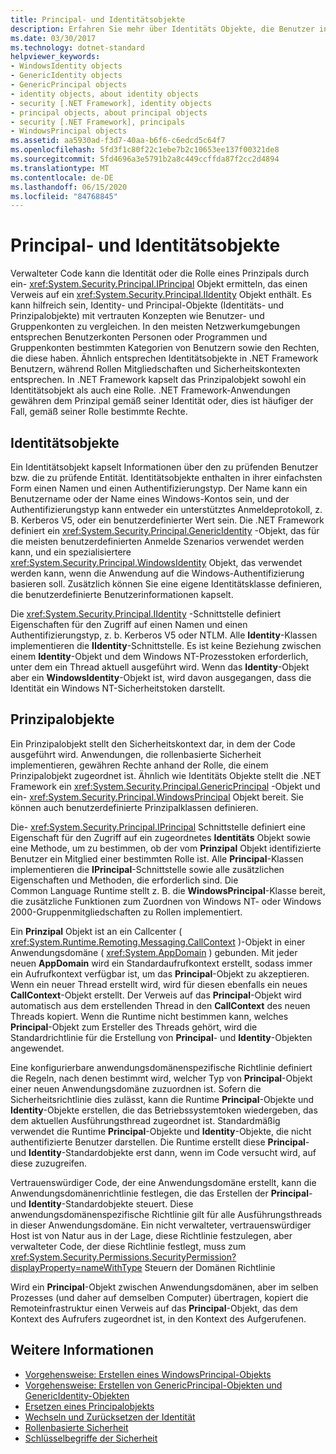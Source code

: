 ```yaml
---
title: Principal- und Identitätsobjekte
description: Erfahren Sie mehr über Identitäts Objekte, die Benutzer in .net darstellen. Lesen Sie auch Informationen zu Prinzipal Objekten, die sowohl ein Identitäts Objekt & eine Rolle Kapseln.
ms.date: 03/30/2017
ms.technology: dotnet-standard
helpviewer_keywords:
- WindowsIdentity objects
- GenericIdentity objects
- GenericPrincipal objects
- identity objects, about identity objects
- security [.NET Framework], identity objects
- principal objects, about principal objects
- security [.NET Framework], principals
- WindowsPrincipal objects
ms.assetid: aa5930ad-f3d7-40aa-b6f6-c6edcd5c64f7
ms.openlocfilehash: 5fd3f1c80f22c1ebe7b2c10653ee137f00321de8
ms.sourcegitcommit: 5fd4696a3e5791b2a8c449ccffda87f2cc2d4894
ms.translationtype: MT
ms.contentlocale: de-DE
ms.lasthandoff: 06/15/2020
ms.locfileid: "84768845"
---
```

# <a name="principal-and-identity-objects"></a>Principal- und Identitätsobjekte
Verwalteter Code kann die Identität oder die Rolle eines Prinzipals durch ein- <xref:System.Security.Principal.IPrincipal> Objekt ermitteln, das einen Verweis auf ein <xref:System.Security.Principal.IIdentity> Objekt enthält. Es kann hilfreich sein, Identity- und Principal-Objekte (Identitäts- und Prinzipalobjekte) mit vertrauten Konzepten wie Benutzer- und Gruppenkonten zu vergleichen. In den meisten Netzwerkumgebungen entsprechen Benutzerkonten Personen oder Programmen und Gruppenkonten bestimmten Kategorien von Benutzern sowie den Rechten, die diese haben. Ähnlich entsprechen Identitätsobjekte in .NET Framework Benutzern, während Rollen Mitgliedschaften und Sicherheitskontexten entsprechen. In .NET Framework kapselt das Prinzipalobjekt sowohl ein Identitätsobjekt als auch eine Rolle. .NET Framework-Anwendungen gewähren dem Prinzipal gemäß seiner Identität oder, dies ist häufiger der Fall, gemäß seiner Rolle bestimmte Rechte.  
  
## <a name="identity-objects"></a>Identitätsobjekte  
 Ein Identitätsobjekt kapselt Informationen über den zu prüfenden Benutzer bzw. die zu prüfende Entität. Identitätsobjekte enthalten in ihrer einfachsten Form einen Namen und einen Authentifizierungstyp. Der Name kann ein Benutzername oder der Name eines Windows-Kontos sein, und der Authentifizierungstyp kann entweder ein unterstütztes Anmeldeprotokoll, z. B. Kerberos V5, oder ein benutzerdefinierter Wert sein. Die .NET Framework definiert ein <xref:System.Security.Principal.GenericIdentity> -Objekt, das für die meisten benutzerdefinierten Anmelde Szenarios verwendet werden kann, und ein spezialisiertere <xref:System.Security.Principal.WindowsIdentity> Objekt, das verwendet werden kann, wenn die Anwendung auf die Windows-Authentifizierung basieren soll. Zusätzlich können Sie eine eigene Identitätsklasse definieren, die benutzerdefinierte Benutzerinformationen kapselt.  
  
 Die <xref:System.Security.Principal.IIdentity> -Schnittstelle definiert Eigenschaften für den Zugriff auf einen Namen und einen Authentifizierungstyp, z. b. Kerberos V5 oder NTLM. Alle **Identity**-Klassen implementieren die **IIdentity**-Schnittstelle. Es ist keine Beziehung zwischen einem **Identity**-Objekt und dem Windows NT-Prozesstoken erforderlich, unter dem ein Thread aktuell ausgeführt wird. Wenn das **Identity**-Objekt aber ein **WindowsIdentity**-Objekt ist, wird davon ausgegangen, dass die Identität ein Windows NT-Sicherheitstoken darstellt.  
  
## <a name="principal-objects"></a>Prinzipalobjekte  
 Ein Prinzipalobjekt stellt den Sicherheitskontext dar, in dem der Code ausgeführt wird. Anwendungen, die rollenbasierte Sicherheit implementieren, gewähren Rechte anhand der Rolle, die einem Prinzipalobjekt zugeordnet ist. Ähnlich wie Identitäts Objekte stellt die .NET Framework ein <xref:System.Security.Principal.GenericPrincipal> -Objekt und ein- <xref:System.Security.Principal.WindowsPrincipal> Objekt bereit. Sie können auch benutzerdefinierte Prinzipalklassen definieren.  
  
 Die- <xref:System.Security.Principal.IPrincipal> Schnittstelle definiert eine Eigenschaft für den Zugriff auf ein zugeordnetes **Identitäts** Objekt sowie eine Methode, um zu bestimmen, ob der vom **Prinzipal** Objekt identifizierte Benutzer ein Mitglied einer bestimmten Rolle ist. Alle **Principal**-Klassen implementieren die **IPrincipal**-Schnittstelle sowie alle zusätzlichen Eigenschaften und Methoden, die erforderlich sind. Die Common Language Runtime stellt z. B. die **WindowsPrincipal**-Klasse bereit, die zusätzliche Funktionen zum Zuordnen von Windows NT- oder Windows 2000-Gruppenmitgliedschaften zu Rollen implementiert.  
  
 Ein **Prinzipal** Objekt ist an ein Callcenter ( <xref:System.Runtime.Remoting.Messaging.CallContext> )-Objekt in einer Anwendungsdomäne ( <xref:System.AppDomain> ) gebunden. Mit jeder neuen **AppDomain** wird ein Standardaufrufkontext erstellt, sodass immer ein Aufrufkontext verfügbar ist, um das **Principal**-Objekt zu akzeptieren. Wenn ein neuer Thread erstellt wird, wird für diesen ebenfalls ein neues **CallContext**-Objekt erstellt. Der Verweis auf das **Principal**-Objekt wird automatisch aus dem erstellenden Thread in den **CallContext** des neuen Threads kopiert. Wenn die Runtime nicht bestimmen kann, welches **Principal**-Objekt zum Ersteller des Threads gehört, wird die Standardrichtlinie für die Erstellung von **Principal**- und **Identity**-Objekten angewendet.  
  
 Eine konfigurierbare anwendungsdomänenspezifische Richtlinie definiert die Regeln, nach denen bestimmt wird, welcher Typ von **Principal**-Objekt einer neuen Anwendungsdomäne zuzuordnen ist. Sofern die Sicherheitsrichtlinie dies zulässt, kann die Runtime **Principal**-Objekte und **Identity**-Objekte erstellen, die das Betriebssystemtoken wiedergeben, das dem aktuellen Ausführungsthread zugeordnet ist. Standardmäßig verwendet die Runtime **Principal**-Objekte und **Identity**-Objekte, die nicht authentifizierte Benutzer darstellen. Die Runtime erstellt diese **Principal**- und **Identity**-Standardobjekte erst dann, wenn im Code versucht wird, auf diese zuzugreifen.  
  
 Vertrauenswürdiger Code, der eine Anwendungsdomäne erstellt, kann die Anwendungsdomänenrichtlinie festlegen, die das Erstellen der **Principal**- und **Identity**-Standardobjekte steuert. Diese anwendungsdomänenspezifische Richtlinie gilt für alle Ausführungsthreads in dieser Anwendungsdomäne. Ein nicht verwalteter, vertrauenswürdiger Host ist von Natur aus in der Lage, diese Richtlinie festzulegen, aber verwalteter Code, der diese Richtlinie festlegt, muss zum <xref:System.Security.Permissions.SecurityPermission?displayProperty=nameWithType> Steuern der Domänen Richtlinie  
  
 Wird ein **Principal**-Objekt zwischen Anwendungsdomänen, aber im selben Prozesses (und daher auf demselben Computer) übertragen, kopiert die Remoteinfrastruktur einen Verweis auf das **Principal**-Objekt, das dem Kontext des Aufrufers zugeordnet ist, in den Kontext des Aufgerufenen.  
  
## <a name="see-also"></a>Weitere Informationen

- [Vorgehensweise: Erstellen eines WindowsPrincipal-Objekts](how-to-create-a-windowsprincipal-object.md)
- [Vorgehensweise: Erstellen von GenericPrincipal-Objekten und GenericIdentity-Objekten](how-to-create-genericprincipal-and-genericidentity-objects.md)
- [Ersetzen eines Principalobjekts](replacing-a-principal-object.md)
- [Wechseln und Zurücksetzen der Identität](impersonating-and-reverting.md)
- [Rollenbasierte Sicherheit](role-based-security.md)
- [Schlüsselbegriffe der Sicherheit](key-security-concepts.md)
